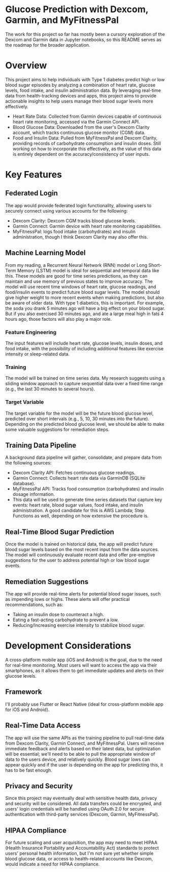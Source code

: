 # Glucose Prediction with Dexcom, Garmin, and MyFitnessPal
The work for this project so far has mostly been a cursory exploration of the Dexcom and Garmin data in Jupyter notebooks, so this README serves as the roadmap for the broader application. 
# Overview
This project aims to help individuals with Type 1 diabetes predict high or low blood sugar episodes by analyzing a combination of heart rate, glucose levels, food intake, and insulin administration data. By leveraging real-time data from health-tracking devices and apps, this project aims to provide actionable insights to help users manage their blood sugar levels more effectively.
- Heart Rate Data: Collected from Garmin devices capable of continuous heart rate monitoring, accessed via the Garmin Connect API.
- Blood Glucose Data: Downloaded from the user's Dexcom Clarity account, which tracks continuous glucose monitor (CGM) data.
- Food and Insulin Data: Pulled from MyFitnessPal and Dexcom Clarity, providing records of carbohydrate consumption and insulin doses. Still working on how to incorporate this effectively, as the value of this data is entirely dependent on the accuracy/consistency of user inputs. 
# Key Features
## Federated Login 
The app would provide federated login functionality, allowing users to securely connect using various accounts for the following:
- Dexcom Clarity: Dexcom CGM tracks blood glucose levels.
- Garmin Connect: Garmin device with heart rate monitoring capabilities.
- MyFitnessPal: logs food intake (carbohydrates) and insulin administration, though I think Dexcom Clarity may also offer this.
## Machine Learning Model 
From my reading, a Recurrent Neural Network (RNN) model or Long Short-Term Memory (LSTM) model is ideal for sequential and temporal data like this. These models are good for time series predictions, as they can maintain and use memory of previous states to improve accuracy.
The model will use recent time windows of heart rate, glucose readings, and food/insulin events to predict future blood sugar levels. The model should give higher weight to more recent events when making predictions, but also be aware of older data. With type 1 diabetics, this is important. For example, the soda you drank 5 minutes ago will have a big effect on your blood sugar. But if you also exercised 30 minutes ago, and ate a large meal high in fats 4 hours ago, those factors will also play a major role.
### Feature Engineering
The input features will include heart rate, glucose levels, insulin doses, and food intake, with the possibility of including additional features like exercise intensity or sleep-related data.
### Training
The model will be trained on time series data. My research suggests using a sliding window approach to capture sequential data over a fixed time range (e.g., the last 30 minutes to several hours).
### Target Variable
The target variable for the model will be the future blood glucose level, predicted over short intervals (e.g., 5, 10, 30 minutes into the future). Depending on the predicted blood glucose level, we should be able to make some valuable suggestions for remediation steps. 
## Training Data Pipeline
A background data pipeline will gather, consolidate, and prepare data from the following sources:
- Dexcom Clarity API: Fetches continuous glucose readings.
- Garmin Connect: Collects heart rate data via GarminDB (SQLite database).
- MyFitnessPal API: Tracks food consumption (carbohydrates) and insulin dosage information.
- This data will be used to generate time series datasets that capture key events: heart rate, blood sugar values, food intake, and insulin administration.
A good candidate for this is AWS Lambda; Step Functions as well, depending on how extensive the procedure is.
## Real-Time Blood Sugar Prediction
Once the model is trained on historical data, the app will predict future blood sugar levels based on the most recent input from the data sources.
The model will continuously evaluate recent data and offer pre-emptive suggestions for the user to address potential high or low blood sugar events.
## Remediation Suggestions
The app will provide real-time alerts for potential blood sugar issues, such as impending lows or highs. These alerts will offer practical recommendations, such as:
- Taking an insulin dose to counteract a high.
- Eating a fast-acting carbohydrate to prevent a low.
- Reducing/Increasing exercise intensity to stabilize blood sugar.
# Development Considerations
A cross-platform mobile app (iOS and Android) is the goal, due to the need for real-time monitoring. Most users will want to access the app via their smartphones, as it allows them to get immediate updates and alerts on their glucose levels.
## Framework 
I'll probably use Flutter or React Native (ideal for cross-platform mobile app for iOS and Android).
## Real-Time Data Access
The app will use the same APIs as the training pipeline to pull real-time data from Dexcom Clarity, Garmin Connect, and MyFitnessPal. Users will receive immediate feedback and alerts based on their latest data, but optimization will be essential; we'll need to be able to pull the appropriate window of data to the users device, and relatively quickly. Blood sugar lows can appear quickly and if the user is depending on the app for predicting this, it has to be fast enough.
## Privacy and Security
Since this project may eventually deal with sensitive health data, privacy and security will be considered. All data transfers could be encrypted, and users' login credentials will be handled using OAuth 2.0 for secure authentication with third-party services (Dexcom, Garmin, MyFitnessPal).
## HIPAA Compliance
For future scaling and user acquisition, the app may need to meet HIPAA (Health Insurance Portability and Accountability Act) standards to protect users' personal health information, but I'm not sure yet whether simple blood glucose data, or access to health-related accounts like Dexcom, would indicate a need for HIPAA compliance.
